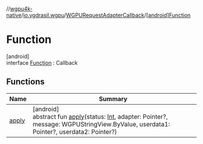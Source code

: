 //[wgpu4k-native](../../../../index.md)/[io.ygdrasil.wgpu](../../index.md)/[WGPURequestAdapterCallback](../index.md)/[[android]Function](index.md)

# Function

[android]\
interface [Function](index.md) : Callback

## Functions

| Name | Summary |
|---|---|
| [apply](apply.md) | [android]<br>abstract fun [apply](apply.md)(status: [Int](https://kotlinlang.org/api/core/kotlin-stdlib/kotlin/-int/index.html), adapter: Pointer?, message: WGPUStringView.ByValue, userdata1: Pointer?, userdata2: Pointer?) |